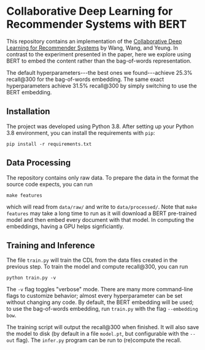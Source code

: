 # Collaborative Deep Learning for Recommender Systems with BERT

This repository contains an implementation of the [Collaborative Deep Learning
for Recommender Systems](http://wanghao.in/paper/KDD15_CDL.pdf) by Wang, Wang,
and Yeung.  In contrast to the experiment presented in the paper, here we
explore using BERT to embed the content rather than the bag-of-words
representation.

The default hyperparameters---the best ones we found---achieve 25.3% recall@300
for the bag-of-words embedding. The same exact hyperparameters achieve 31.5%
recall@300 by simply switching to use the BERT embedding.

## Installation

The project was developed using Python 3.8. After setting up your Python 3.8
environment, you can install the requirements with `pip`:
```
pip install -r requirements.txt
```

## Data Processing

The repository contains only raw data. To prepare the data in the format the
source code expects, you can run
```
make features
```
which will read from `data/raw/` and write to `data/processed/`. Note that
`make features` may take a long time to run as it will download a BERT
pre-trained model and then embed every document with that model. In
computing the embeddings, having a GPU helps signficiantly.

## Training and Inference

The file `train.py` will train the CDL from the data files created in the
previous step.  To train the model and compute recall@300, you can run
```
python train.py -v
```
The `-v` flag toggles "verbose" mode. There are many more command-line flags
to customize behavior; almost every hyperparameter can be set without changing
any code. By default, the BERT embedding will be used; to use the bag-of-words
embedding, run `train.py` with the flag `--embedding bow`.

The training script will output the recall@300 when finished. It will also
save the model to disk (by default in a file `model.pt`, but configurable with
the `--out` flag). The `infer.py` program can be run to (re)compute the recall.
